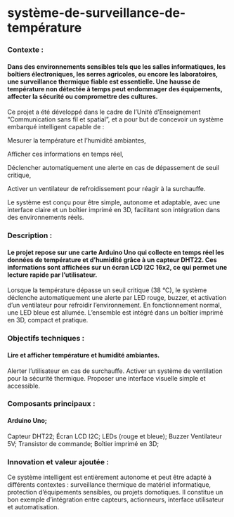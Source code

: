 # système-de-surveillance-de-température
### Contexte :
#### Dans des environnements sensibles tels que les salles informatiques, les boîtiers électroniques, les serres agricoles, ou encore les laboratoires, une surveillance thermique fiable est essentielle. Une hausse de température non détectée à temps peut endommager des équipements, affecter la sécurité ou compromettre des cultures.

Ce projet a été développé dans le cadre de l’Unité d’Enseignement “Communication sans fil et spatial”, et a pour but de concevoir un système embarqué intelligent capable de :

Mesurer la température et l’humidité ambiantes,

Afficher ces informations en temps réel,

Déclencher automatiquement une alerte en cas de dépassement de seuil critique,

Activer un ventilateur de refroidissement pour réagir à la surchauffe.

Le système est conçu pour être simple, autonome et adaptable, avec une interface claire et un boîtier imprimé en 3D, facilitant son intégration dans des environnements réels.


### Description :
#### Le projet repose sur une carte Arduino Uno qui collecte en temps réel les données de température et d’humidité grâce à un capteur DHT22. Ces informations sont affichées sur un écran LCD I2C 16x2, ce qui permet une lecture rapide par l’utilisateur.

Lorsque la température dépasse un seuil critique (38 °C), le système déclenche automatiquement une alerte par LED rouge, buzzer, et activation d’un ventilateur pour refroidir l’environnement. En fonctionnement normal, une LED bleue est allumée. L’ensemble est intégré dans un boîtier imprimé en 3D, compact et pratique.

### Objectifs techniques :
#### Lire et afficher température et humidité ambiantes.
Alerter l’utilisateur en cas de surchauffe.
Activer un système de ventilation pour la sécurité thermique.
Proposer une interface visuelle simple et accessible.
### Composants principaux :
#### Arduino Uno;
Capteur DHT22;
Écran LCD I2C;
LEDs (rouge et bleue);
Buzzer
Ventilateur 5V;
Transistor de commande;
Boîtier imprimé en 3D;

### Innovation et valeur ajoutée :
Ce système intelligent est entièrement autonome et peut être adapté à différents contextes : surveillance thermique de matériel informatique, protection d’équipements sensibles, ou projets domotiques. Il constitue un bon exemple d’intégration entre capteurs, actionneurs, interface utilisateur et automatisation.



